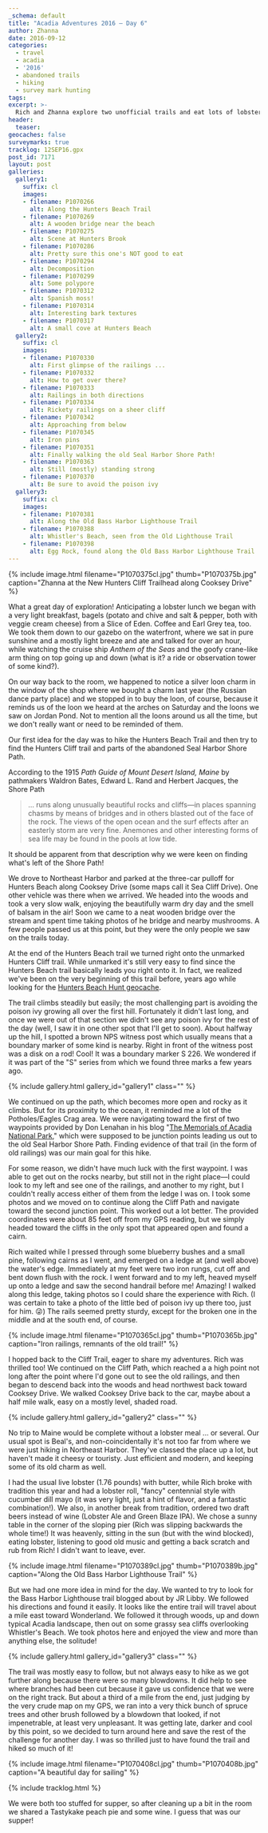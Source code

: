 ```yaml
---
_schema: default
title: "Acadia Adventures 2016 – Day 6"
author: Zhanna
date: 2016-09-12
categories:
  - travel
  - acadia
  - '2016'
  - abandoned trails
  - hiking
  - survey mark hunting
tags:
excerpt: >-
  Rich and Zhanna explore two unofficial trails and eat lots of lobster!
header:
  teaser:
geocaches: false
surveymarks: true
tracklog: 12SEP16.gpx
post_id: 7171
layout: post                      
galleries:
  gallery1:
    suffix: cl
    images:
    - filename: P1070266
      alt: Along the Hunters Beach Trail
    - filename: P1070269
      alt: A wooden bridge near the beach
    - filename: P1070275
      alt: Scene at Hunters Brook
    - filename: P1070286
      alt: Pretty sure this one's NOT good to eat
    - filename: P1070294
      alt: Decomposition  
    - filename: P1070299
      alt: Some polypore
    - filename: P1070312
      alt: Spanish moss!
    - filename: P1070314
      alt: Interesting bark textures
    - filename: P1070317
      alt: A small cove at Hunters Beach              
  gallery2:
    suffix: cl
    images:
    - filename: P1070330
      alt: First glimpse of the railings ...
    - filename: P1070332
      alt: How to get over there?
    - filename: P1070333
      alt: Railings in both directions
    - filename: P1070334
      alt: Rickety railings on a sheer cliff
    - filename: P1070342
      alt: Approaching from below
    - filename: P1070345
      alt: Iron pins
    - filename: P1070351
      alt: Finally walking the old Seal Harbor Shore Path!
    - filename: P1070363
      alt: Still (mostly) standing strong
    - filename: P1070370
      alt: Be sure to avoid the poison ivy  
  gallery3:
    suffix: cl
    images:
    - filename: P1070381
      alt: Along the Old Bass Harbor Lighthouse Trail
    - filename: P1070388
      alt: Whistler's Beach, seen from the Old Lighthouse Trail
    - filename: P1070398
      alt: Egg Rock, found along the Old Bass Harbor Lighthouse Trail
---
```


{% include image.html filename="P1070375cl.jpg" thumb="P1070375b.jpg" caption="Zhanna at the New Hunters Cliff Trailhead along Cooksey Drive" %}

What a great day of exploration! Anticipating a lobster lunch we began with a very light breakfast, bagels (potato and chive and salt & pepper, both with veggie cream cheese) from a Slice of Eden. Coffee and Earl Grey tea, too. We took them down to our gazebo on the waterfront, where we sat in pure sunshine and a mostly light breeze and ate and talked for over an hour, while watching the cruise ship _Anthem of the Seas_ and the goofy crane-like arm thing on top going up and down (what is it? a ride or observation tower of some kind?). 

On our way back to the room, we happened to notice a silver loon charm in the window of the shop where we bought a charm last year (the Russian dance party place) and we stopped in to buy the loon, of course, because it reminds us of the loon we heard at the arches on Saturday and the loons we saw on Jordan Pond. Not to mention all the loons around us all the time, but we don't really want or need to be reminded of them.

Our first idea for the day was to hike the Hunters Beach Trail and then try to find the Hunters Cliff trail and parts of the abandoned Seal Harbor Shore Path. 

According to the 1915 <cite>Path Guide of Mount Desert Island, Maine</cite> by pathmakers Waldron Bates, Edward L. Rand and Herbert Jacques, the Shore Path

> ... runs along unusually beautiful rocks and cliffs—in places spanning chasms by means of bridges and in others blasted out of the face of the rock. The views of the open ocean and the surf effects after an easterly storm are very fine. Anemones and other interesting forms of sea life may be found in the pools at low tide.


It should be apparent from that description why we were keen on finding what's left of the Shore Path!

We drove to Northeast Harbor and parked at the three-car pulloff for Hunters Beach along Cooksey Drive (some maps call it Sea Cliff Drive). One other vehicle was there when we arrived. We headed into the woods and took a very slow walk, enjoying the beautifully warm dry day and the smell of balsam in the air! Soon we came to a neat wooden bridge over the stream and spent time taking photos of he bridge and nearby mushrooms. A few people passed us at this point, but they were the only people we saw on the trails today. 

At the end of the Hunters Beach trail we turned right onto the unmarked Hunters Cliff trail. While unmarked it's still very easy to find since the Hunters Beach trail basically leads you right onto it. In fact, we realized we've been on the very beginning of this trail before, years ago while looking for the [Hunters Beach Hunt geocache](https://www.geocaching.com/geocache/GCGPXG_hunters-beach-hunt?guid=5a8dd8a2-8af4-4029-8164-8aa28e0f4de3). 

The trail climbs steadily but easily; the most challenging part is avoiding the poison ivy growing all over the first hill. Fortunately it didn't last long, and once we were out of that section we didn't see any poison ivy for the rest of the day (well, I saw it in one other spot that I'll get to soon). About halfway up the hill, I spotted a brown NPS witness post which usually means that a boundary marker of some kind is nearby. Right in front of the witness post was a disk on a rod! Cool! It was a boundary marker S 226. We wondered if it was part of the "S" series from which we found three marks a few years ago.  

{% include gallery.html gallery_id="gallery1" class="" %}

We continued on up the path, which becomes more open and rocky as it climbs. But for its proximity to the ocean, it reminded me a lot of the Potholes/Eagles Crag area. We were navigating toward the first of two waypoints provided by Don Lenahan in his blog "[The Memorials of Acadia National Park](http://acadiamemorials.blogspot.com/)," which were supposed to be junction points leading us out to the old Seal Harbor Shore Path. Finding evidence of that trail (in the form of old railings) was our main goal for this hike. 

For some reason, we didn't have much luck with the first waypoint. I was able to get out on the rocks nearby, but still not in the right place—I could look to my left and see one of the railings, and another to my right, but I couldn't really access either of them from the ledge I was on. I took some photos and we moved on to continue along the Cliff Path and navigate toward the second junction point. This worked out a lot better. The provided coordinates were about 85 feet off from my GPS reading, but we simply headed toward the cliffs in the only spot that appeared open and found a cairn. 

Rich waited while I pressed through some blueberry bushes and a small pine, following cairns as I went, and emerged on a ledge at (and well above) the water's edge. Immediately at my feet were two iron rungs, cut off and bent down flush with the rock. I went forward and to my left, heaved myself up onto a ledge and saw the second handrail before me! Amazing! I walked along this ledge, taking photos so I could share the experience with Rich. (I was certain to take a photo of the little bed of poison ivy up there too, just for him. :stuck_out_tongue_winking_eye:) The rails seemed pretty sturdy, except for the broken one in the middle and at the south end, of course.

{% include image.html filename="P1070365cl.jpg" thumb="P1070365b.jpg" caption="Iron railings, remnants of the old trail!" %}

I hopped back to the Cliff Trail, eager to share my adventures. Rich was thrilled too! We continued on the Cliff Path, which reached a a high point not long after the point where I'd gone out to see the old railings, and then began to descend back into the woods and head northwest back toward Cooksey Drive. We walked Cooksey Drive back to the car, maybe about a half mile walk, easy on a mostly level, shaded road.

{% include gallery.html gallery_id="gallery2" class="" %}

No trip to Maine would be complete without a lobster meal ... or several. Our usual spot is Beal's, and non-coincidentally it's not too far from where we were just hiking in Northeast Harbor. They've classed the place up a lot, but haven't made it cheesy or touristy. Just efficient and modern, and keeping some of its old charm as well. 

I had the usual live lobster (1.76 pounds) with butter, while Rich broke with tradition this year and had a lobster roll, "fancy" centennial style with cucumber dill mayo (it was very light, just a hint of flavor, and a fantastic combination!). We also, in another break from tradition, ordered two draft beers instead of wine (Lobster Ale and Green Blaze IPA). We chose a sunny table in the corner of the sloping pier (Rich was slipping backwards the whole time!) It was heavenly, sitting in the sun (but with the wind blocked), eating lobster, listening to good old music and getting a back scratch and rub from Rich! I didn't want to leave, ever.

{% include image.html filename="P1070389cl.jpg" thumb="P1070389b.jpg" caption="Along the Old Bass Harbor Lighthouse Trail" %}

But we had one more idea in mind for the day. We wanted to try to look for the Bass Harbor Lighthouse trail blogged about by JR Libby. We followed his directions and found it easily. It looks like the entire trail will travel about a mile east toward Wonderland. We followed it through woods, up and down typical Acadia landscape, then out on some grassy sea cliffs overlooking Whistler's Beach. We took photos here and enjoyed the view and more than anything else, the solitude! 

{% include gallery.html gallery_id="gallery3" class="" %}

The trail was mostly easy to follow, but not always easy to hike as we got further along because there were so many blowdowns. It did help to see where branches had been cut because it gave us confidence that we were on the right track. But about a third of a mile from the end, just judging by the very crude map on my GPS, we ran into a very thick bunch of spruce trees and other brush followed by a blowdown that looked, if not impenetrable, at least very unpleasant. It was getting late, darker and cool by this point, so we decided to turn around here and save the rest of the challenge for another day. I was so thrilled just to have found the trail and hiked so much of it!

{% include image.html filename="P1070408cl.jpg" thumb="P1070408b.jpg" caption="A beautiful day for sailing" %}

{% include tracklog.html %}

We were both too stuffed for supper, so after cleaning up a bit in the room we shared a Tastykake peach pie and some wine. I guess that was our supper!


